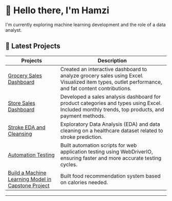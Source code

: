 # 👋 Hello there, I'm Hamzi

I'm currently exploring machine learning development and the role of a data analyst.

## 🚀 Latest Projects

| Projects | Description |
| ----------- | ----------- |
| [Grocery Sales Dashboard](https://github.com/Ilhamaznumd/grocery-dashboard) | Created an interactive dashboard to analyze grocery sales using Excel. Visualized item types, outlet performance, and fat content contributions. |
| [Store Sales Dashboard](https://github.com/Ilhamaznumd/store-dashboard) | Developed a sales analysis dashboard for product categories and types using Excel. Included monthly trends, top products, and payment methods. |
| [Stroke EDA and Cleansing](https://github.com/Ilhamaznumd/stroke-eda-cleansing) | Exploratory Data Analysis (EDA) and data cleaning on a healthcare dataset related to stroke prediction. |
| [Automation Testing](https://github.com/Ilhamaznumd/auto-testing) | Built automation scripts for web application testing using WebDriverIO, ensuring faster and more accurate testing cycles. |
| [Build a Machine Learning Model in Capstone Project](https://github.com/Kalorize/Kalorize-ML) | Built food recommendation system based on calories needed. |

---
